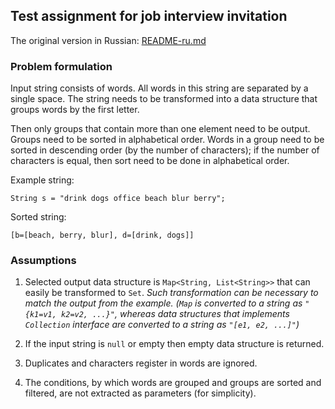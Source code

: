 ## Test assignment for job interview invitation

The original version in Russian: [README-ru.md](../master/README-ru.md)

### Problem formulation

Input string consists of words. All words in this string are separated by 
a single space. The string needs to be transformed into a data structure 
that groups words by the first letter.

Then only groups that contain more than one element need to be output. 
Groups need to be sorted in alphabetical order. Words in a group 
need to be sorted in descending order (by the number of characters);
if the number of characters is equal, then sort need to be done in 
alphabetical order.

Example string:
```
String s = "drink dogs office beach blur berry";
```

Sorted string:
```
[b=[beach, berry, blur], d=[drink, dogs]]
```

### Assumptions

1) Selected output data structure is `Map<String, List<String>>` that
can easily be transformed to `Set`.
_Such transformation can be necessary to match the output from the example.
(`Map` is converted to a string as `"{k1=v1, k2=v2, ...}"`, whereas data 
structures that implements `Collection` interface are converted to a string
as `"[e1, e2, ...]"`)_
 
2) If the input string is `null` or empty then empty data structure is returned.

3) Duplicates and characters register in words are ignored.

4) The conditions, by which words are grouped and groups are sorted and filtered,
are not extracted as parameters (for simplicity).
